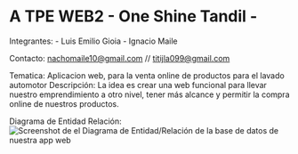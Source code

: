 # A TPE WEB2 - One Shine Tandil - 

Integrantes: - Luis Emilio Gioia
             - Ignacio Maile

Contacto: nachomaile10@gmail.com // titijla099@gmail.com

Tematica: Aplicacion web, para la venta online de productos para el lavado automotor
Descripción: La idea es crear una web funcional para llevar nuestro emprendimiento a otro nivel, tener más alcance y permitir la compra online de nuestros productos.

Diagrama de Entidad Relación: ![Screenshot de el Diagrama de Entidad/Relación de la base de datos de nuestra app web](https://myoctocat.com/assets/images/base-octocat.svg)
